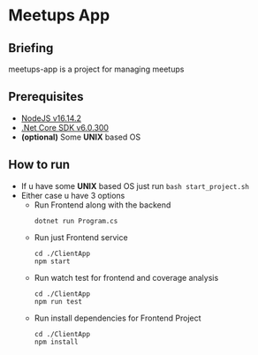 # Meetups App

## Briefing
meetups-app is a project for managing meetups

## Prerequisites
- [NodeJS v16.14.2](https://nodejs.org/download/release/v16.14.2/) 
- [.Net Core SDK v6.0.300](https://dotnet.microsoft.com/en-us/download/dotnet/6.0)
- **(optional)** Some **UNIX** based OS

## How to run
- If u have some **UNIX** based OS just run `bash start_project.sh`
- Either case u have 3 options
  - Run Frontend along with the backend 
    ```
    dotnet run Program.cs
    ```
  - Run just Frontend service 
    ```
    cd ./ClientApp
    npm start
    ```
  - Run watch test for frontend and coverage analysis
    ```
    cd ./ClientApp
    npm run test
    ```
  - Run install dependencies for Frontend Project
    ```
    cd ./ClientApp
    npm install
      ```
